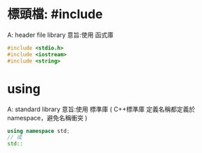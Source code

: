 
# 標頭檔: #include
A: 
header file library
意旨:使用 函式庫

```cpp
#include <stdio.h>
#include <iostream>
#include <string>
```

# using
A:
standard library
意旨:使用 標準庫 ( C++標準庫 定義名稱都定義於namespace，避免名稱衝突 )

```cpp
using namespace std;
// 或
std::
```